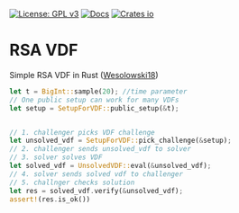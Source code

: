[![License: GPL v3](https://img.shields.io/badge/License-GPLv3-blue.svg)](LICENSE)
[![Docs](https://docs.rs/rsa-vdf/badge.svg)](https://docs.rs/rsa-vdf)
[![Crates io](https://img.shields.io/crates/v/rsa-vdf.svg)](https://crates.io/crates/rsa-vdf)

# RSA VDF
Simple RSA VDF in Rust ([Wesolowski18](https://eprint.iacr.org/2018/623.pdf))

```rust
let t = BigInt::sample(20); //time parameter 
// One public setup can work for many VDFs
let setup = SetupForVDF::public_setup(&t); 


// 1. challenger picks VDF challenge 
let unsolved_vdf = SetupForVDF::pick_challenge(&setup); 
// 2. challenger sends unsolved_vdf to solver
// 3. solver solves VDF
let solved_vdf = UnsolvedVDF::eval(&unsolved_vdf);
// 4. solver sends solved vdf to challenger 
// 5. challnger checks solution
let res = solved_vdf.verify(&unsolved_vdf);
assert!(res.is_ok())
```
